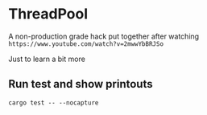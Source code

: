 # ThreadPool

A non-production grade hack put together after watching
`https://www.youtube.com/watch?v=2mwwYbBRJSo`

Just to learn a bit more


## Run test and show printouts

`cargo test -- --nocapture`
